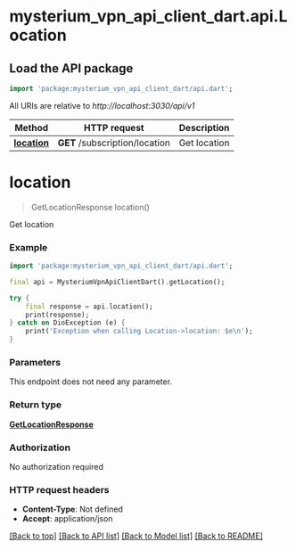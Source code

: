# mysterium_vpn_api_client_dart.api.Location

## Load the API package
```dart
import 'package:mysterium_vpn_api_client_dart/api.dart';
```

All URIs are relative to *http://localhost:3030/api/v1*

Method | HTTP request | Description
------------- | ------------- | -------------
[**location**](Location.md#location) | **GET** /subscription/location | Get location


# **location**
> GetLocationResponse location()

Get location

### Example
```dart
import 'package:mysterium_vpn_api_client_dart/api.dart';

final api = MysteriumVpnApiClientDart().getLocation();

try {
    final response = api.location();
    print(response);
} catch on DioException (e) {
    print('Exception when calling Location->location: $e\n');
}
```

### Parameters
This endpoint does not need any parameter.

### Return type

[**GetLocationResponse**](GetLocationResponse.md)

### Authorization

No authorization required

### HTTP request headers

 - **Content-Type**: Not defined
 - **Accept**: application/json

[[Back to top]](#) [[Back to API list]](../README.md#documentation-for-api-endpoints) [[Back to Model list]](../README.md#documentation-for-models) [[Back to README]](../README.md)

